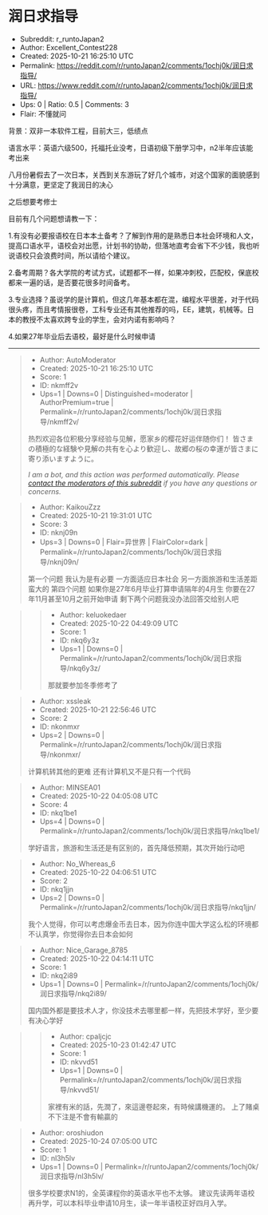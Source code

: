 # 润日求指导

- Subreddit: r_runtoJapan2
- Author: Excellent_Contest228
- Created: 2025-10-21 16:25:10 UTC
- Permalink: https://reddit.com/r/runtoJapan2/comments/1ochj0k/润日求指导/
- URL: https://www.reddit.com/r/runtoJapan2/comments/1ochj0k/润日求指导/
- Ups: 0 | Ratio: 0.5 | Comments: 3
- Flair: 不懂就问


背景：双非一本软件工程，目前大三，低绩点

语言水平：英语六级500，托福托业没考，日语初级下册学习中，n2半年应该能考出来

八月份暑假去了一次日本，关西到关东游玩了好几个城市，对这个国家的面貌感到十分满意，更坚定了我润日的决心

之后想要考修士

目前有几个问题想请教一下：

1.有没有必要报语校在日本本土备考？了解到作用的是熟悉日本社会环境和人文，提高口语水平，语校会对出愿，计划书的协助，但落地直考会省下不少钱，我也听说语校只会浪费时间，所以请给个建议。

2.备考周期？各大学院的考试方式，试题都不一样，如果冲刺校，匹配校，保底校都来一遍的话，是否要花很多时间备考。

3.专业选择？虽说学的是计算机，但这几年基本都在混，编程水平很差，对于代码很头疼，而且考情报很卷，工科专业还有其他推荐的吗，EE，建筑，机械等。日本的教授不太喜欢跨专业的学生，会对内诺有影响吗？

4.如果27年毕业后去语校，最好是什么时候申请


---

> - Author: AutoModerator
> - Created: 2025-10-21 16:25:10 UTC
> - Score: 1
> - ID: nkmff2v
> - Ups=1 | Downs=0 | Distinguished=moderator | AuthorPremium=true | Permalink=/r/runtoJapan2/comments/1ochj0k/润日求指导/nkmff2v/
>
> 热烈欢迎各位积极分享经验与见解，愿家乡的樱花好运伴随你们！
> 皆さまの積極的な経験や見解の共有を心より歓迎し、故郷の桜の幸運が皆さまに寄り添いますように。
> 
> *I am a bot, and this action was performed automatically. Please [contact the moderators of this subreddit](/message/compose/?to=/r/runtoJapan2) if you have any questions or concerns.*

> - Author: KaikouZzz
> - Created: 2025-10-21 19:31:01 UTC
> - Score: 3
> - ID: nknj09n
> - Ups=3 | Downs=0 | Flair=异世界 | FlairColor=dark | Permalink=/r/runtoJapan2/comments/1ochj0k/润日求指导/nknj09n/
>
> 第一个问题
> 我认为是有必要 一方面适应日本社会 另一方面旅游和生活差距蛮大的 
> 第四个问题
> 如果你是27年6月毕业打算申请隔年的4月生 你要在27年11月甚至10月之前开始申请
> 剩下两个问题我没办法回答交给别人吧

>> - Author: keluokedaer
>> - Created: 2025-10-22 04:49:09 UTC
>> - Score: 1
>> - ID: nkq6y3z
>> - Ups=1 | Downs=0 | Permalink=/r/runtoJapan2/comments/1ochj0k/润日求指导/nkq6y3z/
>>
>> 那就要参加冬季修考了

> - Author: xssleak
> - Created: 2025-10-21 22:56:46 UTC
> - Score: 2
> - ID: nkonmxr
> - Ups=2 | Downs=0 | Permalink=/r/runtoJapan2/comments/1ochj0k/润日求指导/nkonmxr/
>
> 计算机转其他的更难 还有计算机又不是只有一个代码

> - Author: MINSEA01
> - Created: 2025-10-22 04:05:08 UTC
> - Score: 4
> - ID: nkq1be1
> - Ups=4 | Downs=0 | Permalink=/r/runtoJapan2/comments/1ochj0k/润日求指导/nkq1be1/
>
> 学好语言，旅游和生活还是有区别的，首先降低预期，其次开始行动吧

> - Author: No_Whereas_6
> - Created: 2025-10-22 04:06:51 UTC
> - Score: 2
> - ID: nkq1jjn
> - Ups=2 | Downs=0 | Permalink=/r/runtoJapan2/comments/1ochj0k/润日求指导/nkq1jjn/
>
> 我个人觉得，你可以考虑爆金币去日本，因为你连中国大学这么松的环境都不认真学，你觉得你去日本会如何

> - Author: Nice_Garage_8785
> - Created: 2025-10-22 04:14:11 UTC
> - Score: 1
> - ID: nkq2i89
> - Ups=1 | Downs=0 | Permalink=/r/runtoJapan2/comments/1ochj0k/润日求指导/nkq2i89/
>
> 国内国外都是要技术人才，你没技术去哪里都一样，先把技术学好，至少要有决心学好

>> - Author: cpaljcjc
>> - Created: 2025-10-23 01:42:47 UTC
>> - Score: 1
>> - ID: nkvvd51
>> - Ups=1 | Downs=0 | Permalink=/r/runtoJapan2/comments/1ochj0k/润日求指导/nkvvd51/
>>
>> 家裡有米的話，先潤了，來這邊卷起來，有時候講機運的。
>> 上了賭桌不下注是不會有輸贏的

> - Author: oroshiudon
> - Created: 2025-10-24 07:05:00 UTC
> - Score: 1
> - ID: nl3h5lv
> - Ups=1 | Downs=0 | Permalink=/r/runtoJapan2/comments/1ochj0k/润日求指导/nl3h5lv/
>
> 很多学校要求N1的，全英课程你的英语水平也不太够。
> 建议先读两年语校再升学，可以本科毕业申请10月生，读一年半语校正好四月入学。
